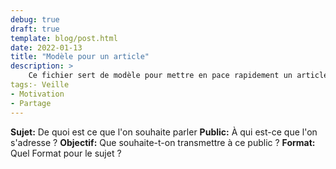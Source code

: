 ```yaml
---
debug: true
draft: true
template: blog/post.html
date: 2022-01-13
title: "Modèle pour un article"
description: >
    Ce fichier sert de modèle pour mettre en pace rapidement un article sur le blog.
tags:- Veille
- Motivation
- Partage
---
```



**Sujet:** De quoi est ce que l'on souhaite parler
**Public:** À qui est-ce que l'on s'adresse ?
**Objectif:** Que souhaite-t-on transmettre à ce public ?
**Format:** Quel Format pour le sujet ?